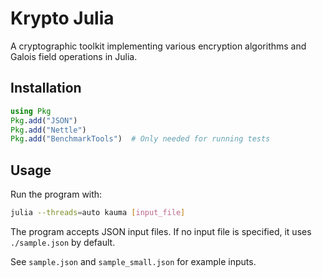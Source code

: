 # Krypto Julia

A cryptographic toolkit implementing various encryption algorithms and Galois field operations in Julia.

## Installation

```julia
using Pkg
Pkg.add("JSON")
Pkg.add("Nettle")
Pkg.add("BenchmarkTools")  # Only needed for running tests
```

## Usage

Run the program with:
```bash
julia --threads=auto kauma [input_file]
```

The program accepts JSON input files. If no input file is specified, it uses `./sample.json` by default.

See `sample.json` and `sample_small.json` for example inputs.
